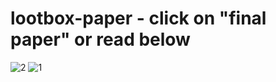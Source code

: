 # lootbox-paper - click on "final paper" or read below
![2](https://paste.pics/88258be129887553548b09b2ddb89b5c)
![1](https://paste.pics/57b4b61cfdad9b5f207257ef336415e5)
